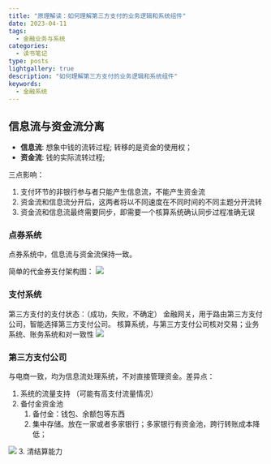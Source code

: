 ```yaml
---
title: "原理解读：如何理解第三方支付的业务逻辑和系统组件"
date: 2023-04-11
tags:
  - 金融业务与系统
categories:
  - 读书笔记
type: posts
lightgallery: true
description: "如何理解第三方支付的业务逻辑和系统组件"
keywords: 
  - 金融系统
---
```


## 信息流与资金流分离

- **信息流**: 想象中钱的流转过程; 转移的是资金的使用权；
- **资金流**: 钱的实际流转过程;

三点影响：
1. 支付环节的非银行参与者只能产生信息流，不能产生资金流
2. 资金流和信息流分开后，这两者将以不同速度在不同时间的不同主题分开流转
3. 资金流和信息流最终需要同步，即需要一个核算系统确认同步过程准确无误

### 点券系统

点券系统中，信息流与资金流保持一致。


简单的代金券支付架构图：
![](day2-1.png)

### 支付系统

第三方支付的支付状态：（成功，失败，不确定）
金融网关，用于路由第三方支付公司，智能选择第三方支付公司。
核算系统，与第三方支付公司核对交易；业务系统、账务系统和对一致性
![](day2-2.png)

### 第三方支付公司

与电商一致，均为信息流处理系统，不对直接管理资金。差异点：
1. 系统的流量支持 （可能有高支付流量情况）
2. 备付金资金池
   1. 备付金：钱包、余额包等东西
   2. 集中存储。放在一家或者多家银行；多家银行有资金池，跨行转账成本降低；

![](day2-3.png)
3. 清结算能力
